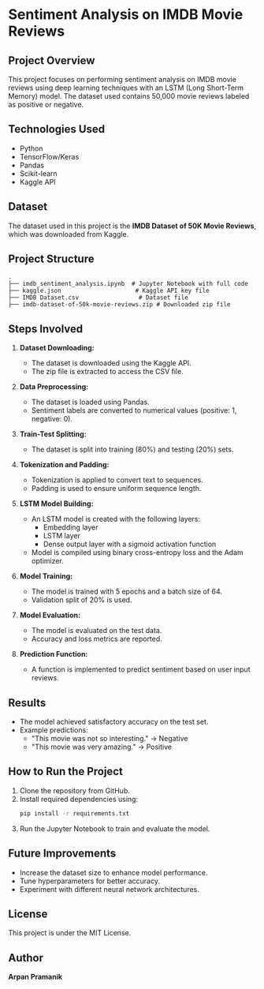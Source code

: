 # Sentiment Analysis on IMDB Movie Reviews

## Project Overview
This project focuses on performing sentiment analysis on IMDB movie reviews using deep learning techniques with an LSTM (Long Short-Term Memory) model. The dataset used contains 50,000 movie reviews labeled as positive or negative.

## Technologies Used
- Python
- TensorFlow/Keras
- Pandas
- Scikit-learn
- Kaggle API

## Dataset
The dataset used in this project is the **IMDB Dataset of 50K Movie Reviews**, which was downloaded from Kaggle.

## Project Structure
```
.
├── imdb_sentiment_analysis.ipynb  # Jupyter Notebook with full code
├── kaggle.json                     # Kaggle API key file
├── IMDB Dataset.csv                 # Dataset file
├── imdb-dataset-of-50k-movie-reviews.zip # Downloaded zip file
```

## Steps Involved

1. **Dataset Downloading:**
   - The dataset is downloaded using the Kaggle API.
   - The zip file is extracted to access the CSV file.

2. **Data Preprocessing:**
   - The dataset is loaded using Pandas.
   - Sentiment labels are converted to numerical values (positive: 1, negative: 0).

3. **Train-Test Splitting:**
   - The dataset is split into training (80%) and testing (20%) sets.

4. **Tokenization and Padding:**
   - Tokenization is applied to convert text to sequences.
   - Padding is used to ensure uniform sequence length.

5. **LSTM Model Building:**
   - An LSTM model is created with the following layers:
     - Embedding layer
     - LSTM layer
     - Dense output layer with a sigmoid activation function
   - Model is compiled using binary cross-entropy loss and the Adam optimizer.

6. **Model Training:**
   - The model is trained with 5 epochs and a batch size of 64.
   - Validation split of 20% is used.

7. **Model Evaluation:**
   - The model is evaluated on the test data.
   - Accuracy and loss metrics are reported.

8. **Prediction Function:**
   - A function is implemented to predict sentiment based on user input reviews.

## Results
- The model achieved satisfactory accuracy on the test set.
- Example predictions:
  - "This movie was not so interesting." -> Negative
  - "This movie was very amazing." -> Positive

## How to Run the Project
1. Clone the repository from GitHub.
2. Install required dependencies using:
   ```bash
   pip install -r requirements.txt
   ```
3. Run the Jupyter Notebook to train and evaluate the model.

## Future Improvements
- Increase the dataset size to enhance model performance.
- Tune hyperparameters for better accuracy.
- Experiment with different neural network architectures.

## License
This project is under the MIT License.

## Author
**Arpan Pramanik**
